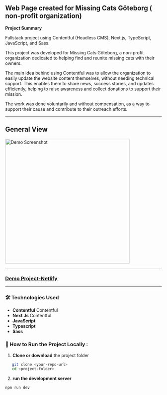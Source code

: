 ## Web Page created for Missing Cats Göteborg ( non-profit organization)

**Project Summary**

Fullstack project using Contentful (Headless CMS), Next.js, TypeScript, JavaScript, and Sass.

This project was developed for Missing Cats Göteborg, a non-profit organization dedicated to helping find and reunite missing cats with their owners.

The main idea behind using Contentful was to allow the organization to easily update the website content themselves, without needing technical support. This enables them to share news, success stories, and updates efficiently, helping to raise awareness and collect donations to support their mission.

The work was done voluntarily and without compensation, as a way to support their cause and contribute to their outreach efforts.

---

## General View

<img src="./styles/assets/images/Missing-Cats-Göteborg.png" alt="Demo Screenshot" width="400"/>

---

### [Demo Project-Netlify ](https://missing-cats-goteborg.netlify.app/)

---

### 🛠️ Technologies Used

- **Contentful** Contentful
- **Next Js** Contentful
- **JavaScript**
- **Typescript**
- **Sass**

### 🚀 How to Run the Project Locally :

1. **Clone or download** the project folder

```bash
   git clone <your-repo-url>
   cd <project-folder>
```

2. **run the development server**

```bash
npm run dev

```
